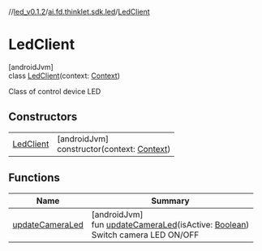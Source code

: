 //[led_v0.1.2](../../../index.md)/[ai.fd.thinklet.sdk.led](../index.md)/[LedClient](index.md)

# LedClient

[androidJvm]\
class [LedClient](index.md)(context: [Context](https://developer.android.com/reference/kotlin/android/content/Context.html))

Class of control device LED

## Constructors

| | |
|---|---|
| [LedClient](-led-client.md) | [androidJvm]<br>constructor(context: [Context](https://developer.android.com/reference/kotlin/android/content/Context.html)) |

## Functions

| Name | Summary |
|---|---|
| [updateCameraLed](update-camera-led.md) | [androidJvm]<br>fun [updateCameraLed](update-camera-led.md)(isActive: [Boolean](https://kotlinlang.org/api/latest/jvm/stdlib/kotlin/-boolean/index.html))<br>Switch camera LED ON/OFF |
